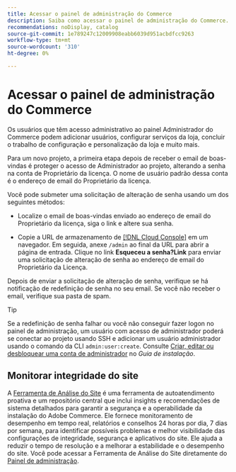 ```yaml
---
title: Acessar o painel de administração do Commerce
description: Saiba como acessar o painel de administração do Commerce.
recommendations: noDisplay, catalog
source-git-commit: 1e789247c12009908eabb6039d951acbdfcc9263
workflow-type: tm+mt
source-wordcount: '310'
ht-degree: 0%

---
```


# Acessar o painel de administração do Commerce

Os usuários que têm acesso administrativo ao painel Administrador do Commerce podem adicionar usuários, configurar serviços da loja, concluir o trabalho de configuração e personalização da loja e muito mais.

Para um novo projeto, a primeira etapa depois de receber o email de boas-vindas é proteger o acesso de Administrador ao projeto, alterando a senha na conta de Proprietário da licença. O nome de usuário padrão dessa conta é o endereço de email do Proprietário da licença.

Você pode submeter uma solicitação de alteração de senha usando um dos seguintes métodos:

- Localize o email de boas-vindas enviado ao endereço de email do Proprietário da licença, siga o link e altere sua senha.

- Copie a URL de armazenamento de [[!DNL Cloud Console]](../cloud-guide/project/overview.md) em um navegador. Em seguida, anexe `/admin` ao final da URL para abrir a página de entrada. Clique no link **Esqueceu a senha?Link** para enviar uma solicitação de alteração de senha ao endereço de email do Proprietário da Licença.

Depois de enviar a solicitação de alteração de senha, verifique se há notificação de redefinição de senha no seu email. Se você não receber o email, verifique sua pasta de spam.

>[!TIP]
>
>Se a redefinição de senha falhar ou você não conseguir fazer logon no painel de administração, um usuário com acesso de administrador poderá se conectar ao projeto usando SSH e adicionar um usuário administrador usando o comando da CLI `admin:user:create`. Consulte [Criar, editar ou desbloquear uma conta de administrador](https://experienceleague.adobe.com/docs/commerce-operations/installation-guide/tutorials/admin.html?lang=pt-BR) no _Guia de instalação_.

## Monitorar integridade do site

A [Ferramenta de Análise do Site](https://experienceleague.adobe.com/pt-br/docs/commerce-operations/tools/site-wide-analysis-tool/intro) é uma ferramenta de autoatendimento proativa e um repositório central que inclui insights e recomendações de sistema detalhados para garantir a segurança e a operabilidade da instalação do Adobe Commerce. Ele fornece monitoramento de desempenho em tempo real, relatórios e conselhos 24 horas por dia, 7 dias por semana, para identificar possíveis problemas e melhor visibilidade das configurações de integridade, segurança e aplicativos do site. Ele ajuda a reduzir o tempo de resolução e a melhorar a estabilidade e o desempenho do site. Você pode acessar a Ferramenta de Análise do Site diretamente do [Painel de administração](https://experienceleague.adobe.com/pt-br/docs/commerce-operations/tools/site-wide-analysis-tool/access#option-2-logging-in-to-your-site-wide-analysis-tool-dashboard-from-your-stores-admin-panel).
